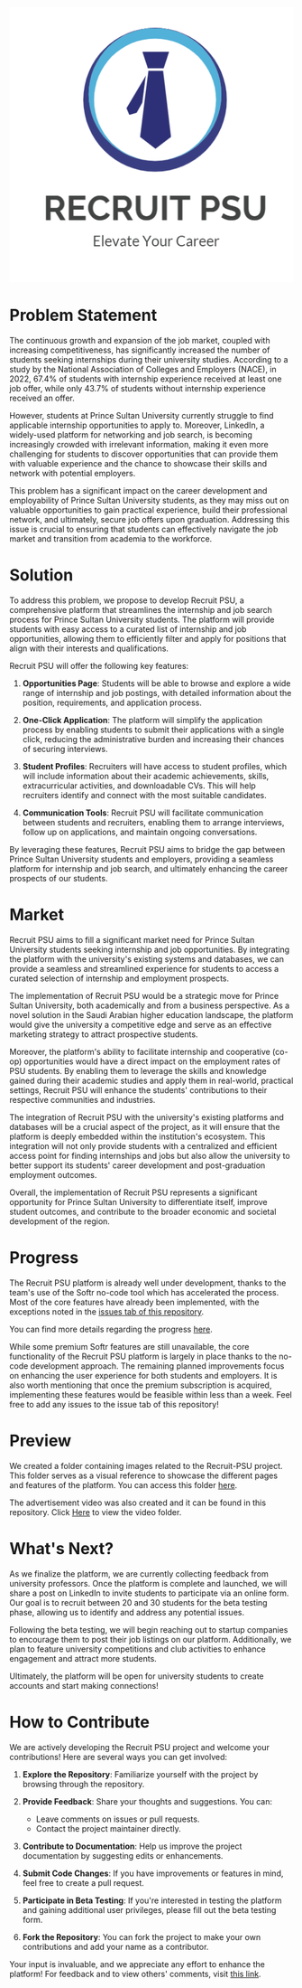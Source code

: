 <p align="center">
  <img src="Logo.png" alt="Recruit PSU Logo" />
</p>

# Problem Statement

The continuous growth and expansion of the job market, coupled with increasing competitiveness, has significantly increased the number of students seeking internships during their university studies. According to a study by the National Association of Colleges and Employers (NACE), in 2022, 67.4% of students with internship experience received at least one job offer, while only 43.7% of students without internship experience received an offer.

However, students at Prince Sultan University currently struggle to find applicable internship opportunities to apply to. Moreover, LinkedIn, a widely-used platform for networking and job search, is becoming increasingly crowded with irrelevant information, making it even more challenging for students to discover opportunities that can provide them with valuable experience and the chance to showcase their skills and network with potential employers.

This problem has a significant impact on the career development and employability of Prince Sultan University students, as they may miss out on valuable opportunities to gain practical experience, build their professional network, and ultimately, secure job offers upon graduation. Addressing this issue is crucial to ensuring that students can effectively navigate the job market and transition from academia to the workforce.

# Solution

To address this problem, we propose to develop Recruit PSU, a comprehensive platform that streamlines the internship and job search process for Prince Sultan University students. The platform will provide students with easy access to a curated list of internship and job opportunities, allowing them to efficiently filter and apply for positions that align with their interests and qualifications.

Recruit PSU will offer the following key features:

1. **Opportunities Page**: Students will be able to browse and explore a wide range of internship and job postings, with detailed information about the position, requirements, and application process.

2. **One-Click Application**: The platform will simplify the application process by enabling students to submit their applications with a single click, reducing the administrative burden and increasing their chances of securing interviews.

3. **Student Profiles**: Recruiters will have access to student profiles, which will include information about their academic achievements, skills, extracurricular activities, and downloadable CVs. This will help recruiters identify and connect with the most suitable candidates.

4. **Communication Tools**: Recruit PSU will facilitate communication between students and recruiters, enabling them to arrange interviews, follow up on applications, and maintain ongoing conversations.

By leveraging these features, Recruit PSU aims to bridge the gap between Prince Sultan University students and employers, providing a seamless platform for internship and job search, and ultimately enhancing the career prospects of our students.


# Market

Recruit PSU aims to fill a significant market need for Prince Sultan University students seeking internship and job opportunities. By integrating the platform with the university's existing systems and databases, we can provide a seamless and streamlined experience for students to access a curated selection of internship and employment prospects.

The implementation of Recruit PSU would be a strategic move for Prince Sultan University, both academically and from a business perspective. As a novel solution in the Saudi Arabian higher education landscape, the platform would give the university a competitive edge and serve as an effective marketing strategy to attract prospective students.

Moreover, the platform's ability to facilitate internship and cooperative (co-op) opportunities would have a direct impact on the employment rates of PSU students. By enabling them to leverage the skills and knowledge gained during their academic studies and apply them in real-world, practical settings, Recruit PSU will enhance the students' contributions to their respective communities and industries.

The integration of Recruit PSU with the university's existing platforms and databases will be a crucial aspect of the project, as it will ensure that the platform is deeply embedded within the institution's ecosystem. This integration will not only provide students with a centralized and efficient access point for finding internships and jobs but also allow the university to better support its students' career development and post-graduation employment outcomes.

Overall, the implementation of Recruit PSU represents a significant opportunity for Prince Sultan University to differentiate itself, improve student outcomes, and contribute to the broader economic and societal development of the region.

# Progress

The Recruit PSU platform is already well under development, thanks to the team's use of the Softr no-code tool which has accelerated the process. Most of the core features have already been implemented, with the exceptions noted in the [issues tab of this repository](https://github.com/AhmedYasserIbrahim/Recruit-PSU/issues).

You can find more details regarding the progress [here](https://github.com/AhmedYasserIbrahim/Recruit-PSU/blob/main/Current%20Progress.md).

While some premium Softr features are still unavailable, the core functionality of the Recruit PSU platform is largely in place thanks to the no-code development approach. The remaining planned improvements focus on enhancing the user experience for both students and employers. It is also worth mentioning that once the premium subscription is acquired, implementing these features would be feasible within less than a week. Feel free to add any issues to the issue tab of this repository! 

# Preview

We created a folder containing images related to the Recruit-PSU project. This folder serves as a visual reference to showcase the different pages and features of the platform. You can access this folder [here](https://github.com/AhmedYasserIbrahim/Recruit-PSU/tree/main/Photos).

The advertisement video was also created and it can be found in this repository. Click [Here](https://github.com/AhmedYasserIbrahim/Recruit-PSU/blob/main/Advertisement%20Video.md) to view the video folder.

# What's Next?

As we finalize the platform, we are currently collecting feedback from university professors. Once the platform is complete and launched, we will share a post on LinkedIn to invite students to participate via an online form. Our goal is to recruit between 20 and 30 students for the beta testing phase, allowing us to identify and address any potential issues.

Following the beta testing, we will begin reaching out to startup companies to encourage them to post their job listings on our platform. Additionally, we plan to feature university competitions and club activities to enhance engagement and attract more students.

Ultimately, the platform will be open for university students to create accounts and start making connections!

# How to Contribute

We are actively developing the Recruit PSU project and welcome your contributions! Here are several ways you can get involved:

1. **Explore the Repository**: Familiarize yourself with the project by browsing through the repository.

2. **Provide Feedback**: Share your thoughts and suggestions. You can:
   - Leave comments on issues or pull requests.
   - Contact the project maintainer directly.

3. **Contribute to Documentation**: Help us improve the project documentation by suggesting edits or enhancements.

4. **Submit Code Changes**: If you have improvements or features in mind, feel free to create a pull request.

5. **Participate in Beta Testing**: If you're interested in testing the platform and gaining additional user privileges, please fill out the beta testing form.

6. **Fork the Repository**: You can fork the project to make your own contributions and add your name as a contributor.

Your input is invaluable, and we appreciate any effort to enhance the platform! For feedback and to view others' comments, visit [this link](https://github.com/AhmedYasserIbrahim/Recruit-PSU).

 
